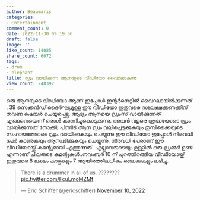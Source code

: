 ```yaml
---
author: Beaumaris
categories:
- Entertainment
comment_count: 0
date: 2022-11-30 09:19:56
draft: false
image: ''
like_count: 14085
share_count: 6072
tags:
- drum
- elephant
title: ഡ്രം വായിക്കുന്ന ആനയുടെ വീഡിയോ വൈറലാകുന്നു
view_count: 248392
---
```


ഒരു ആനയുടെ വീഡിയോ ആണ് ഇപ്പോൾ ഇന്റർനെറ്റിൽ വൈറലായിരിക്കുന്നത് . 39 സെക്കൻഡ് ദൈർഘ്യമുള്ള ഈ വീഡിയോ ഇതുവരെ ദശലക്ഷക്കണക്കിന് തവണ ഷെയർ ചെയ്യപ്പെട്ടു. ആദ്യം ആനയെ ഡ്രംസ് വായിക്കുന്നത് എങ്ങനെയെന്ന് ഒരാൾ കാണിച്ചുകൊടുക്കുന്നു. അവൻ വളരെ ശ്രദ്ധയോടെ ഡ്രം വായിക്കുന്നത് നോക്കി, പിന്നീട് ആന ഡ്രം വലിച്ചെടുക്കുകയും തുമ്പിക്കൈയുടെ സഹായത്തോടെ ഡ്രം വായിക്കുകയും ചെയ്യുന്നു.ഈ വീഡിയോ ഇപ്പോൾ നിരവധി പേർ കാണുകയും ആസ്വദിക്കുകയും ചെയ്യുന്നു. നിരവധി പേരാണ് ഈ വീഡിയോയ്ക്ക് കമന്റുമായി എത്തുന്നത്. എല്ലാവരുടെയും ഉള്ളിൽ ഒരു ഡ്രമ്മർ ഉണ്ട് എന്നാണ് ചിലരുടെ കമന്റുകൾ..നവംബർ 10 ന് പുറത്തിറങ്ങിയ വീഡിയോയ്ക്ക് ഇതുവരെ 8 ലക്ഷം കാഴ്ചകളും 7 ആയിരത്തിലധികം ലൈക്കുകളും ലഭിച്ചു. 

> There is a drummer in all of us. ???????? [pic.twitter.com/FcuLmoMZMf](https://t.co/FcuLmoMZMf)
> 
> — Eric Schiffer (@ericschiffer) [November 10, 2022](https://twitter.com/ericschiffer/status/1590523017758937089?ref_src=twsrc%5Etfw)